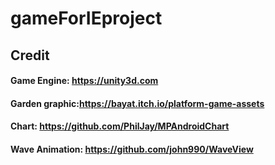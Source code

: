 # gameForIEproject
## Credit
#### Game Engine: https://unity3d.com
#### Garden graphic:https://bayat.itch.io/platform-game-assets
#### Chart: https://github.com/PhilJay/MPAndroidChart
#### Wave Animation: https://github.com/john990/WaveView
